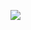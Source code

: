 ![](https://cloud.githubusercontent.com/assets/3332720/7215440/e17aee5c-e5a5-11e4-8714-51f55a81b324.png)